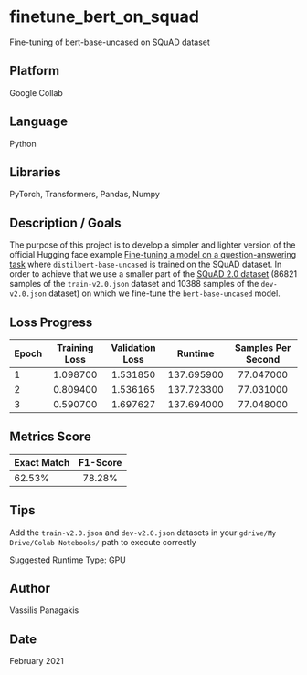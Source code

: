 # finetune_bert_on_squad
Fine-tuning of bert-base-uncased on SQuAD dataset  

## Platform
Google Collab

## Language
Python

## Libraries
PyTorch, Transformers, Pandas, Numpy

## Description / Goals
The purpose of this project is to develop a simpler and lighter version of the official Hugging face example [Fine-tuning a model on a question-answering task](https://github.com/huggingface/notebooks/blob/master/examples/question_answering.ipynb) where `distilbert-base-uncased` is trained on the SQuAD dataset.
In order to achieve that we use a smaller part of the [SQuAD 2.0 dataset](https://rajpurkar.github.io/SQuAD-explorer/) (86821 samples of the `train-v2.0.json` dataset and 10388 samples of the `dev-v2.0.json` dataset)  on which we fine-tune the `bert-base-uncased` model. 

## Loss Progress

| Epoch	| Training Loss | Validation Loss	| Runtime	| Samples Per Second |
| --- | :---: | :---: | :---: | :---: |
| 1	| 1.098700	| 1.531850	| 137.695900	| 77.047000 |
| 2	| 0.809400	| 1.536165	| 137.723300	| 77.031000 |
| 3	| 0.590700	| 1.697627	| 137.694000	| 77.048000 |

## Metrics Score

| Exact Match | F1-Score |
| --- | :---: |
| 62.53% | 78.28% |

## Tips
Add the `train-v2.0.json` and `dev-v2.0.json` datasets in your `gdrive/My Drive/Colab Notebooks/` path to execute correctly

Suggested Runtime Type: GPU

## Author
Vassilis Panagakis

## Date
February 2021
